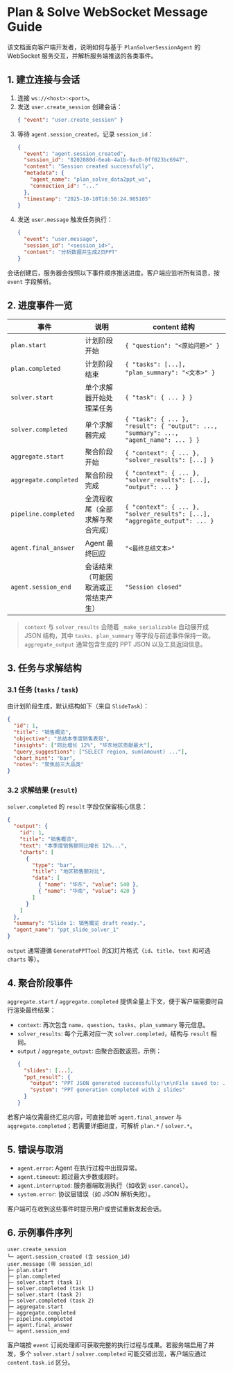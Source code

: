 # Plan & Solve WebSocket Message Guide

该文档面向客户端开发者，说明如何与基于 `PlanSolverSessionAgent` 的 WebSocket 服务交互，并解析服务端推送的各类事件。

## 1. 建立连接与会话

1. 连接 `ws://<host>:<port>`。
2. 发送 `user.create_session` 创建会话：
   ```json
   { "event": "user.create_session" }
   ```
3. 等待 `agent.session_created`，记录 `session_id`：
   ```json
   {
     "event": "agent.session_created",
     "session_id": "8202880d-6eab-4a1b-9ac0-0ff023bc6947",
     "content": "Session created successfully",
     "metadata": {
       "agent_name": "plan_solve_data2ppt_ws",
       "connection_id": "..."
     },
     "timestamp": "2025-10-10T18:58:24.905105"
   }
   ```
4. 发送 `user.message` 触发任务执行：
   ```json
   {
     "event": "user.message",
     "session_id": "<session_id>",
     "content": "分析数据并生成2页PPT"
   }
   ```

会话创建后，服务器会按照以下事件顺序推送进度。客户端应监听所有消息，按 `event` 字段解析。

## 2. 进度事件一览

| 事件 | 说明 | content 结构 |
| --- | --- | --- |
| `plan.start` | 计划阶段开始 | `{ "question": "<原始问题>" }` |
| `plan.completed` | 计划阶段结束 | `{ "tasks": [...], "plan_summary": "<文本>" }` |
| `solver.start` | 单个求解器开始处理某任务 | `{ "task": { ... } }` |
| `solver.completed` | 单个求解器完成 | `{ "task": { ... }, "result": { "output": ..., "summary": ..., "agent_name": ... } }` |
| `aggregate.start` | 聚合阶段开始 | `{ "context": { ... }, "solver_results": [...] }` |
| `aggregate.completed` | 聚合阶段完成 | `{ "context": { ... }, "solver_results": [...], "output": ... }` |
| `pipeline.completed` | 全流程收尾（全部求解与聚合完成） | `{ "context": { ... }, "solver_results": [...], "aggregate_output": ... }` |
| `agent.final_answer` | Agent 最终回应 | `"<最终总结文本>"` |
| `agent.session_end` | 会话结束（可能因取消或正常结束产生） | `"Session closed"` |

> `context` 与 `solver_results` 会随着 `_make_serializable` 自动展开成 JSON 结构，其中 `tasks`、`plan_summary` 等字段与前述事件保持一致。`aggregate_output` 通常包含生成的 PPT JSON 以及工具返回信息。

## 3. 任务与求解结构

### 3.1 任务 (`tasks` / `task`)

由计划阶段生成，默认结构如下（来自 `SlideTask`）：
```json
{
  "id": 1,
  "title": "销售概览",
  "objective": "总结本季度销售表现",
  "insights": ["同比增长 12%", "华东地区贡献最大"],
  "query_suggestions": ["SELECT region, sum(amount) ..."],
  "chart_hint": "bar",
  "notes": "聚焦前三大品类"
}
```

### 3.2 求解结果 (`result`)

`solver.completed` 的 `result` 字段仅保留核心信息：
```json
{
  "output": {
    "id": 1,
    "title": "销售概览",
    "text": "本季度销售额同比增长 12%...",
    "charts": [
      {
        "type": "bar",
        "title": "地区销售额对比",
        "data": [
          { "name": "华东", "value": 540 },
          { "name": "华南", "value": 420 }
        ]
      }
    ]
  },
  "summary": "Slide 1: 销售概览 draft ready.",
  "agent_name": "ppt_slide_solver_1"
}
```
`output` 通常遵循 `GeneratePPTTool` 的幻灯片格式（`id`、`title`、`text` 和可选 `charts` 等）。

## 4. 聚合阶段事件

`aggregate.start` / `aggregate.completed` 提供全量上下文，便于客户端需要时自行渲染最终结果：

- `context`: 再次包含 `name`、`question`、`tasks`、`plan_summary` 等元信息。
- `solver_results`: 每个元素对应一次 `solver.completed`，结构与 `result` 相同。
- `output` / `aggregate_output`: 由聚合函数返回，示例：
  ```json
  {
    "slides": [...],
    "ppt_result": {
      "output": "PPT JSON generated successfully!\n\nFile saved to: ./workdir/ppt/presentation.json\n...",
      "system": "PPT generation completed with 2 slides"
    }
  }
  ```

若客户端仅需最终汇总内容，可直接监听 `agent.final_answer` 与 `aggregate.completed`；若需要详细进度，可解析 `plan.*` / `solver.*`。

## 5. 错误与取消

- `agent.error`: Agent 在执行过程中出现异常。
- `agent.timeout`: 超过最大步数或超时。
- `agent.interrupted`: 服务器端取消执行（如收到 `user.cancel`）。
- `system.error`: 协议层错误（如 JSON 解析失败）。

客户端可在收到这些事件时提示用户或尝试重新发起会话。

## 6. 示例事件序列

```
user.create_session
└─ agent.session_created (含 session_id)
user.message (带 session_id)
├─ plan.start
├─ plan.completed
├─ solver.start (task 1)
├─ solver.completed (task 1)
├─ solver.start (task 2)
├─ solver.completed (task 2)
├─ aggregate.start
├─ aggregate.completed
├─ pipeline.completed
├─ agent.final_answer
└─ agent.session_end
```

客户端按 `event` 订阅处理即可获取完整的执行过程与成果。若服务端启用了并发，多个 `solver.start` / `solver.completed` 可能交错出现，客户端应通过 `content.task.id` 区分。
